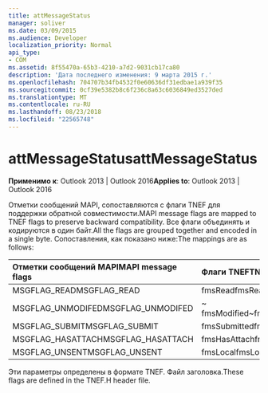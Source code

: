 ```yaml
---
title: attMessageStatus
manager: soliver
ms.date: 03/09/2015
ms.audience: Developer
localization_priority: Normal
api_type:
- COM
ms.assetid: 8f55470a-65b3-4210-a7d2-9031cb17ca80
description: 'Дата последнего изменения: 9 марта 2015 г.'
ms.openlocfilehash: 704707b34fb4532f0e60636df31edbae1a939f35
ms.sourcegitcommit: 0cf39e5382b8c6f236c8a63c6036849ed3527ded
ms.translationtype: MT
ms.contentlocale: ru-RU
ms.lasthandoff: 08/23/2018
ms.locfileid: "22565748"
---
```

# <a name="attmessagestatus"></a><span data-ttu-id="70f3e-103">attMessageStatus</span><span class="sxs-lookup"><span data-stu-id="70f3e-103">attMessageStatus</span></span>

  
  
<span data-ttu-id="70f3e-104">**Применимо к**: Outlook 2013 | Outlook 2016</span><span class="sxs-lookup"><span data-stu-id="70f3e-104">**Applies to**: Outlook 2013 | Outlook 2016</span></span> 
  
<span data-ttu-id="70f3e-105">Отметки сообщений MAPI, сопоставляются с флаги TNEF для поддержки обратной совместимости.</span><span class="sxs-lookup"><span data-stu-id="70f3e-105">MAPI message flags are mapped to TNEF flags to preserve backward compatibility.</span></span> <span data-ttu-id="70f3e-106">Все флаги объединять и кодируются в один байт.</span><span class="sxs-lookup"><span data-stu-id="70f3e-106">All the flags are grouped together and encoded in a single byte.</span></span> <span data-ttu-id="70f3e-107">Сопоставления, как показано ниже:</span><span class="sxs-lookup"><span data-stu-id="70f3e-107">The mappings are as follows:</span></span>
  
|<span data-ttu-id="70f3e-108">**Отметки сообщений MAPI**</span><span class="sxs-lookup"><span data-stu-id="70f3e-108">**MAPI message flags**</span></span>|<span data-ttu-id="70f3e-109">**Флаги TNEF**</span><span class="sxs-lookup"><span data-stu-id="70f3e-109">**TNEF flags**</span></span>|
|:-----|:-----|
|<span data-ttu-id="70f3e-110">MSGFLAG_READ</span><span class="sxs-lookup"><span data-stu-id="70f3e-110">MSGFLAG_READ</span></span>  <br/> |<span data-ttu-id="70f3e-111">fmsRead</span><span class="sxs-lookup"><span data-stu-id="70f3e-111">fmsRead</span></span>  <br/> |
|<span data-ttu-id="70f3e-112">MSGFLAG_UNMODIFED</span><span class="sxs-lookup"><span data-stu-id="70f3e-112">MSGFLAG_UNMODIFED</span></span>  <br/> |<span data-ttu-id="70f3e-113">~ fmsModified</span><span class="sxs-lookup"><span data-stu-id="70f3e-113">~fmsModified</span></span>  <br/> |
|<span data-ttu-id="70f3e-114">MSGFLAG_SUBMIT</span><span class="sxs-lookup"><span data-stu-id="70f3e-114">MSGFLAG_SUBMIT</span></span>  <br/> |<span data-ttu-id="70f3e-115">fmsSubmitted</span><span class="sxs-lookup"><span data-stu-id="70f3e-115">fmsSubmitted</span></span>  <br/> |
|<span data-ttu-id="70f3e-116">MSGFLAG_HASATTACH</span><span class="sxs-lookup"><span data-stu-id="70f3e-116">MSGFLAG_HASATTACH</span></span>  <br/> |<span data-ttu-id="70f3e-117">fmsHasAttach</span><span class="sxs-lookup"><span data-stu-id="70f3e-117">fmsHasAttach</span></span>  <br/> |
|<span data-ttu-id="70f3e-118">MSGFLAG_UNSENT</span><span class="sxs-lookup"><span data-stu-id="70f3e-118">MSGFLAG_UNSENT</span></span>  <br/> |<span data-ttu-id="70f3e-119">fmsLocal</span><span class="sxs-lookup"><span data-stu-id="70f3e-119">fmsLocal</span></span>  <br/> |
   
<span data-ttu-id="70f3e-120">Эти параметры определены в формате TNEF. Файл заголовка.</span><span class="sxs-lookup"><span data-stu-id="70f3e-120">These flags are defined in the TNEF.H header file.</span></span>
  

